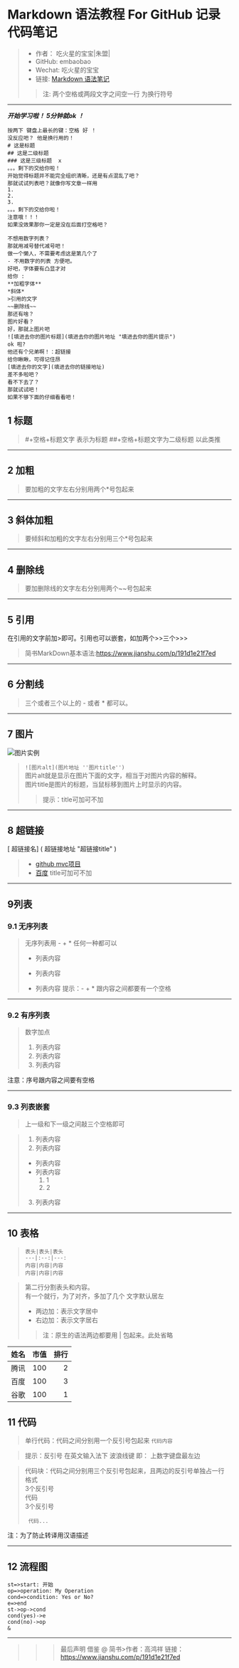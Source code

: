 # Markdown 语法教程 For GitHub 记录代码笔记 

>- 作者：  吃火星的宝宝|朱盟|  
>- GitHub: embaobao  
>- Wechat: 吃火星的宝宝  
>- 链接: [Markdown 语法笔记](https://github.com/embaobao/MVCDemo/blob/master/MarkDownNote.md "点击查看" ) 
>>注: 两个空格或两段文字之间空一行 为换行符号
>>    
____

***开始学习啦！ 5分钟就ok ！***
```
按两下 键盘上最长的键：空格 好 ！
没反应吧？ 他是换行用的！
# 这是标题  
## 这是二级标题  
### 这是三级标题  x
。。。剩下的交给你啦！
开始觉得标题并不能完全组织清晰，还是有点混乱了吧？  
那就试试列表吧？就像你写文章一样用
1.  
2. 
3. 
。。。剩下的交给你啦！ 
注意哦！！！  
如果没效果那你一定是没在后面打空格吧？

不想用数字列表？  
那就用减号替代减号吧！  
做一个懒人，不需要考虑这是第几个了
- 不用数字的列表 方便吧。
好吧，字体要有凸显才对  
给你 : 
**加粗字体**   
*斜体*   
>引用的文字
~~删除线~~
那还有啥？
图片好看？
好，那就上图片吧
![填进去你的图片标题](填进去你的图片地址 "填进去你的图片提示")
ok 啦?
他还有个兄弟啊！：超链接 
给你瞅瞅，可得记住昂
[填进去你的文字](填进去你的链接地址)
差不多啦吧？
看不下去了？
那就试试吧！
如果不够下面的仔细看看吧！
```

## 1 标题
 >#+空格+标题文字  表示为标题
 >##+空格+标题文字为二级标题 以此类推

--- 
## 2 加粗
>要加粗的文字左右分别用两个*号包起来
--- 
## 3 斜体加粗
>要倾斜和加粗的文字左右分别用三个*号包起来
___  
## 4 删除线

>要加删除线的文字左右分别用两个~~号包起来
--- 
## 5 引用
 在引用的文字前加>即可。引用也可以嵌套，如加两个>>三个>>>
>简书MarkDown基本语法:https://www.jianshu.com/p/191d1e21f7ed
--- 
## 6 分割线
> 三个或者三个以上的 - 或者 * 都可以。
--- 
## 7 图片

![图片实例](https://dwz.cn/W7gRKD35 "MarkDown图片例子|markdown logo")

>`![图片alt](图片地址 ''图片title'')`  
>图片alt就是显示在图片下面的文字，相当于对图片内容的解释。  
>图片title是图片的标题，当鼠标移到图片上时显示的内容。  
>>提示：title可加可不加
___
## 8 超链接


[ 超链接名] ( 超链接地址 "超链接title" )
>- [github mvc项目](https://embaobao.github.io/MVCDemo/)  
>- [百度](http://baidu.com)
title可加可不加
___
##  9列表
### 9.1 无序列表
>无序列表用 - + * 任何一种都可以
>- 列表内容
>+ 列表内容
>* 列表内容
>提示：- + * 跟内容之间都要有一个空格
___

### 9.2 有序列表

>数字加点
>1. 列表内容
>2. 列表内容   
>3. 列表内容

注意：序号跟内容之间要有空格
___

### 9.3 列表嵌套


> 上一级和下一级之间敲三个空格即可

>1. 列表内容
>2. 列表内容   
>   -  列表内容
>   -  列表内容
>      1. 1
>      2. 2
>3. 列表内容
___

## 10  表格

> ```
> 表头|表头|表头   
> ---|:--:|---:  
> 内容|内容|内容  
> 内容|内容|内容 
>```

>第二行分割表头和内容。  
>有一个就行，为了对齐，多加了几个
>文字默认居左
> - 两边加：表示文字居中
> - 右边加：表示文字居右
>>注：原生的语法两边都要用 | 包起来。此处省略

姓名|市值|排行
|--|:--:|--:|
|腾讯|100|2|
|百度|100|3|
|谷歌|100|1|


## 11 代码

>单行代码：代码之间分别用一个反引号包起来
    `代码内容` 

>提示：反引号 在英文输入法下 波浪线键 即： 上数字键盘最左边

>代码块：代码之间分别用三个反引号包起来，且两边的反引号单独占一行
>格式  
>3个反引号  
>代码  
>3个反引号
>```
>  代码...
>```


注：为了防止转译用汉语描述

---
## 12 流程图
```flow  
st=>start: 开始  
op=>operation: My Operation  
cond=>condition: Yes or No?  
e=>end  
st->op->cond  
cond(yes)->e  
cond(no)->op  
&
```






___
  
>>>最后声明 借鉴 @ 简书>作者：高鸿祥 链接：https://www.jianshu.com/p/191d1e21f7ed

